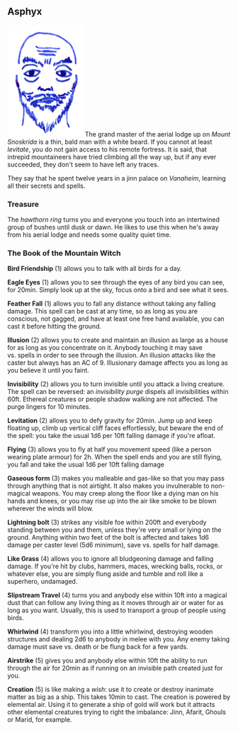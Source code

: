 ## Asphyx

![Asphyx](Asphyx.png)
The grand master of the aerial lodge up on *Mount Snoskrida* is a
thin, bald man with a white beard. If you cannot at least *levitate*,
you do not gain access to his remote fortress. It is said, that
intrepid mountaineers have tried climbing all the way up, but if any
ever succeeded, they don't seem to have left any traces.

They say that he spent twelve years in a jinn palace on *Vanaheim*,
learning all their secrets and spells.

### Treasure

The *hawthorn ring* turns you and everyone you touch into an
intertwined group of bushes until dusk or dawn. He likes to use this
when he's away from his aerial lodge and needs some quality quiet
time.

### The Book of the Mountain Witch

**Bird Friendship** (1) allows you to talk with all birds for a day.

**Eagle Eyes** (1) allows you to see through the eyes of any bird you
can see, for 20min. Simply look up at the sky, focus onto a bird and
see what it sees.

**Feather Fall** (1) allows you to fall any distance without taking
any falling damage. This spell can be cast at any time, so as long as
you are conscious, not gagged, and have at least one free hand
available, you can cast it before hitting the ground.

**Illusion** (2) allows you to create and maintain an illusion as
large as a house for as long as you concentrate on it. Anybody
touching it may save vs. spells in order to see through the illusion.
An illusion attacks like the caster but always has an AC of 9.
Illusionary damage affects you as long as you believe it until you
faint.

**Invisibility** (2) allows you to turn invisible until you attack a
living creature. The spell can be reversed: an *invisibility purge*
dispels all invisibilities within 60ft. Ethereal creatures or people
shadow walking are not affected. The purge lingers for 10 minutes.

**Levitation** (2) allows you to defy gravity for 20min. Jump up and
keep floating up, climb up vertical cliff faces effortlessly, but
beware the end of the spell: you take the usual 1d6 per 10ft falling
damage if you're afloat.

**Flying** (3) allows you to fly at half you movement speed (like a
person wearing plate armour) for 2h. When the spell ends and you are
still flying, you fall and take the usual 1d6 per 10ft falling damage

**Gaseous form** (3) makes you malleable and gas-like so that you may
pass through anything that is not airtight. It also makes you
invulnerable to non-magical weapons. You may creep along the floor
like a dying man on his hands and knees, or you may rise up into the
air like smoke to be blown wherever the winds will blow.

**Lightning bolt** (3) strikes any visible foe within 200ft and
everybody standing between you and them, unless they're very small or
lying on the ground. Anything within two feet of the bolt is affected
and takes 1d6 damage per caster level (5d6 minimum), save vs. spells
for half damage.

**Like Grass** (4) allows you to ignore all bludgeoning damage and
falling damage. If you're hit by clubs, hammers, maces, wrecking
balls, rocks, or whatever else, you are simply flung aside and tumble
and roll like a superhero, undamaged.

**Slipstream Travel** (4) turns you and anybody else within 10ft into
a magical dust that can follow any living thing as it moves through
air or water for as long as you want. Usually, this is used to
transport a group of people using birds.

**Whirlwind** (4) transform you into a little whirlwind, destroying
wooden structures and dealing 2d6 to anybody in melee with you. Any
enemy taking damage must save vs. death or be flung back for a few
yards.

**Airstrike** (5) gives you and anybody else within 10ft the ability
to run through the air for 20min as if running on an invisible path
created just for you.

**Creation** (5) is like making a *wish*: use it to create or destroy
inanimate matter as big as a ship. This takes 10min to cast. The
creation is powered by elemental air. Using it to generate a ship of
gold will work but it attracts other elemental creatures trying to
right the imbalance: Jinn, Afarit, Ghouls or Marid, for example.
